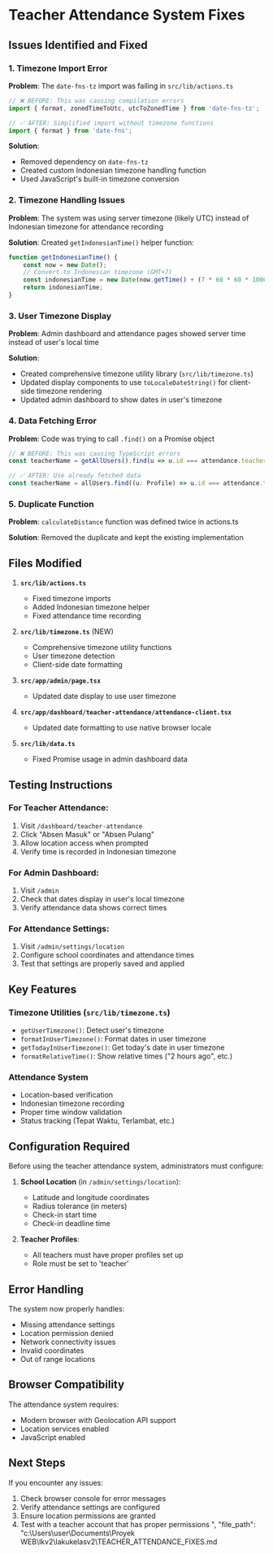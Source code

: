 # Teacher Attendance System Fixes

## Issues Identified and Fixed

### 1. Timezone Import Error
**Problem**: The `date-fns-tz` import was failing in `src/lib/actions.ts`
```typescript
// ❌ BEFORE: This was causing compilation errors
import { format, zonedTimeToUtc, utcToZonedTime } from 'date-fns-tz';

// ✅ AFTER: Simplified import without timezone functions
import { format } from 'date-fns';
```

**Solution**: 
- Removed dependency on `date-fns-tz` 
- Created custom Indonesian timezone handling function
- Used JavaScript's built-in timezone conversion

### 2. Timezone Handling Issues
**Problem**: The system was using server timezone (likely UTC) instead of Indonesian timezone for attendance recording

**Solution**: Created `getIndonesianTime()` helper function:
```typescript
function getIndonesianTime() {
    const now = new Date();
    // Convert to Indonesian timezone (GMT+7)
    const indonesianTime = new Date(now.getTime() + (7 * 60 * 60 * 1000));
    return indonesianTime;
}
```

### 3. User Timezone Display
**Problem**: Admin dashboard and attendance pages showed server time instead of user's local time

**Solution**: 
- Created comprehensive timezone utility library (`src/lib/timezone.ts`)
- Updated display components to use `toLocaleDateString()` for client-side timezone rendering
- Updated admin dashboard to show dates in user's timezone

### 4. Data Fetching Error
**Problem**: Code was trying to call `.find()` on a Promise object
```typescript
// ❌ BEFORE: This was causing TypeScript errors
const teacherName = getAllUsers().find(u => u.id === attendance.teacherId)?.full_name;

// ✅ AFTER: Use already fetched data
const teacherName = allUsers.find((u: Profile) => u.id === attendance.teacherId)?.full_name;
```

### 5. Duplicate Function
**Problem**: `calculateDistance` function was defined twice in actions.ts

**Solution**: Removed the duplicate and kept the existing implementation

## Files Modified

1. **`src/lib/actions.ts`**
   - Fixed timezone imports
   - Added Indonesian timezone helper
   - Fixed attendance time recording

2. **`src/lib/timezone.ts`** (NEW)
   - Comprehensive timezone utility functions
   - User timezone detection
   - Client-side date formatting

3. **`src/app/admin/page.tsx`**
   - Updated date display to use user timezone

4. **`src/app/dashboard/teacher-attendance/attendance-client.tsx`**
   - Updated date formatting to use native browser locale

5. **`src/lib/data.ts`**
   - Fixed Promise usage in admin dashboard data

## Testing Instructions

### For Teacher Attendance:
1. Visit `/dashboard/teacher-attendance`
2. Click \"Absen Masuk\" or \"Absen Pulang\"
3. Allow location access when prompted
4. Verify time is recorded in Indonesian timezone

### For Admin Dashboard:
1. Visit `/admin`
2. Check that dates display in user's local timezone
3. Verify attendance data shows correct times

### For Attendance Settings:
1. Visit `/admin/settings/location`
2. Configure school coordinates and attendance times
3. Test that settings are properly saved and applied

## Key Features

### Timezone Utilities (`src/lib/timezone.ts`)
- `getUserTimezone()`: Detect user's timezone
- `formatInUserTimezone()`: Format dates in user timezone
- `getTodayInUserTimezone()`: Get today's date in user timezone
- `formatRelativeTime()`: Show relative times (\"2 hours ago\", etc.)

### Attendance System
- Location-based verification
- Indonesian timezone recording
- Proper time window validation
- Status tracking (Tepat Waktu, Terlambat, etc.)

## Configuration Required

Before using the teacher attendance system, administrators must configure:

1. **School Location** (in `/admin/settings/location`):
   - Latitude and longitude coordinates
   - Radius tolerance (in meters)
   - Check-in start time
   - Check-in deadline time

2. **Teacher Profiles**:
   - All teachers must have proper profiles set up
   - Role must be set to 'teacher'

## Error Handling

The system now properly handles:
- Missing attendance settings
- Location permission denied
- Network connectivity issues
- Invalid coordinates
- Out of range locations

## Browser Compatibility

The attendance system requires:
- Modern browser with Geolocation API support
- Location services enabled
- JavaScript enabled

## Next Steps

If you encounter any issues:
1. Check browser console for error messages
2. Verify attendance settings are configured
3. Ensure location permissions are granted
4. Test with a teacher account that has proper permissions
", "file_path": "c:\Users\user\Documents\Proyek WEB\lkv2\lakukelasv2\TEACHER_ATTENDANCE_FIXES.md